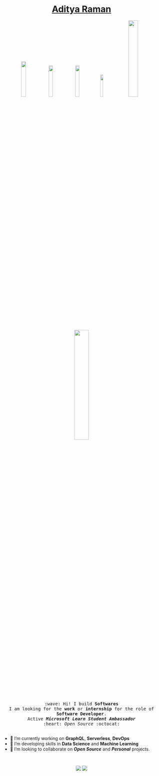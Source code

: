 <h1 align="center"><a href="http://www.ramanaditya.com">Aditya Raman</a></h1>
<p align="center">
  <a href="https://twitter.com/_adityaraman" target="_blank"><img src="https://img.shields.io/badge/-@_adityaraman-1ca0f1?style=flat&labelColor=1ca0f1&logo=twitter&logoColor=white&link=https://twitter.com/_adityaraman" width="17%"/></a>
  <a href="https://medium.com/@ramanaditya/" target="_blank"><img src="https://img.shields.io/badge/-@ramanaditya-000000?style=flat&labelColor=black&logo=Medium&link=https://medium.com/@ramanaditya/" width="16%"/></a>
  <a href="https://gitlab.com/ramanaditya" target="_blank"><img src="https://img.shields.io/badge/-@ramanaditya-292961?style=flat&labelColor=292961&logo=Gitlab&link=https://gitlab.com/ramanaditya" width="16%"/></a>
  <a href="https://www.linkedin.com/in/ramanaditya/" target="_blank"><img src="https://img.shields.io/badge/-ramanaditya-blue?style=flat&logo=Linkedin&logoColor=white&link=https://www.linkedin.com/in/ramanaditya/" width="13.5%"/></a>
  <a href="mailto:adityaraman96@gmail.com" target="_blank"><img src="https://img.shields.io/badge/-adityaraman96@gmail.com-c14438?style=flat&logo=Gmail&logoColor=white&link=mailto:adityaraman96@gmail.com" width="25%"/></a>
</p>

<p align="center">
  <img src="https://raw.githubusercontent.com/ramanaditya/beginners/master/octocat.png" width="30%">
  <br><br>
  <samp>
    :wave: Hi! I build <b>Softwares</b>
    <br>I am looking for the <b>work</b> or <b>internship</b> for the role of <b>Software Developer</b>.
      <br>Active <em><strong>Microsoft Learn Student Ambassador</strong></em>
    <br> :heart: <em>Open Source</em> :octocat: <br><br>
  </samp>
</p>

- 🔭 I’m currently working on **GraphQL**, **Serverless**, **DevOps**
- 🌱 I’m developing skills in **Data Science** and **Machine Learning**
- 👯 I’m looking to collaborate on _**Open Source**_ and _**Personal**_ projects.

<br>

<p align = "center">
  <img src = "https://github-readme-stats.vercel.app/api?username=ramanaditya&show_icons=true&line_height=27">
  <img src = "https://github-readme-stats.vercel.app/api/top-langs/?username=ramanaditya&hide=CSS,HTML">
</p>
